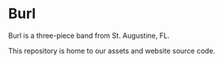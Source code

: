 # Burl

Burl is a three-piece band from St. Augustine, FL. 

This repository is home to our assets and website source code.